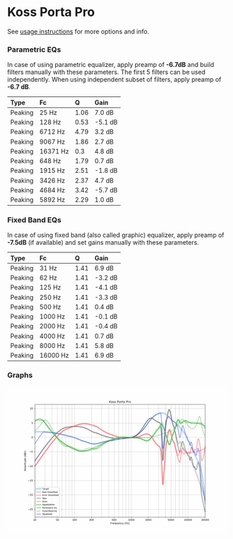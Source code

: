 # Koss Porta Pro
See [usage instructions](https://github.com/jaakkopasanen/AutoEq#usage) for more options and info.

### Parametric EQs
In case of using parametric equalizer, apply preamp of **-6.7dB** and build filters manually
with these parameters. The first 5 filters can be used independently.
When using independent subset of filters, apply preamp of **-6.7 dB**.

| Type    | Fc       |    Q | Gain    |
|:--------|:---------|:-----|:--------|
| Peaking | 25 Hz    | 1.06 | 7.0 dB  |
| Peaking | 128 Hz   | 0.53 | -5.1 dB |
| Peaking | 6712 Hz  | 4.79 | 3.2 dB  |
| Peaking | 9067 Hz  | 1.86 | 2.7 dB  |
| Peaking | 16371 Hz | 0.3  | 4.8 dB  |
| Peaking | 648 Hz   | 1.79 | 0.7 dB  |
| Peaking | 1915 Hz  | 2.51 | -1.8 dB |
| Peaking | 3426 Hz  | 2.37 | 4.7 dB  |
| Peaking | 4684 Hz  | 3.42 | -5.7 dB |
| Peaking | 5892 Hz  | 2.29 | 1.0 dB  |

### Fixed Band EQs
In case of using fixed band (also called graphic) equalizer, apply preamp of **-7.5dB**
(if available) and set gains manually with these parameters.

| Type    | Fc       |    Q | Gain    |
|:--------|:---------|:-----|:--------|
| Peaking | 31 Hz    | 1.41 | 6.9 dB  |
| Peaking | 62 Hz    | 1.41 | -3.2 dB |
| Peaking | 125 Hz   | 1.41 | -4.1 dB |
| Peaking | 250 Hz   | 1.41 | -3.3 dB |
| Peaking | 500 Hz   | 1.41 | 0.4 dB  |
| Peaking | 1000 Hz  | 1.41 | -0.1 dB |
| Peaking | 2000 Hz  | 1.41 | -0.4 dB |
| Peaking | 4000 Hz  | 1.41 | 0.7 dB  |
| Peaking | 8000 Hz  | 1.41 | 5.8 dB  |
| Peaking | 16000 Hz | 1.41 | 6.9 dB  |

### Graphs
![](./Koss%20Porta%20Pro.png)